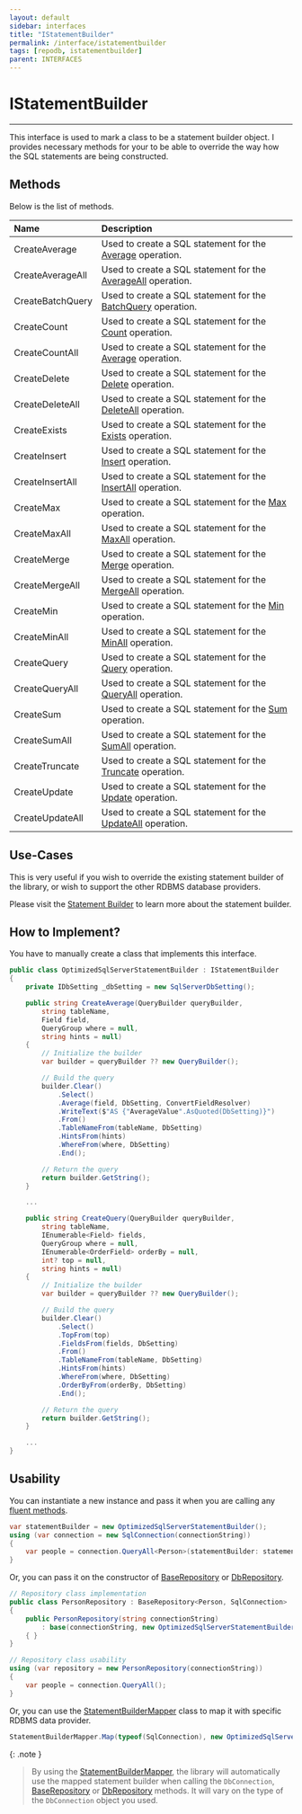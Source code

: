 ```yaml
---
layout: default
sidebar: interfaces
title: "IStatementBuilder"
permalink: /interface/istatementbuilder
tags: [repodb, istatementbuilder]
parent: INTERFACES
---
```


# IStatementBuilder

---

This interface is used to mark a class to be a statement builder object. I provides necessary methods for your to be able to override the way how the SQL statements are being constructed.

## Methods

Below is the list of methods.

| Name | Description |
|:-----|:------------|
| CreateAverage | Used to create a SQL statement for the [Average](/operation/average) operation. |
| CreateAverageAll | Used to create a SQL statement for the [AverageAll](/operation/averageall) operation. |
| CreateBatchQuery | Used to create a SQL statement for the [BatchQuery](/operation/batchquery) operation. |
| CreateCount | Used to create a SQL statement for the [Count](/operation/count) operation. |
| CreateCountAll | Used to create a SQL statement for the [Average](/operation/countall) operation. |
| CreateDelete | Used to create a SQL statement for the [Delete](/operation/delete) operation. |
| CreateDeleteAll | Used to create a SQL statement for the [DeleteAll](/operation/deleteall) operation. |
| CreateExists | Used to create a SQL statement for the [Exists](/operation/exists) operation. |
| CreateInsert | Used to create a SQL statement for the [Insert](/operation/insert) operation. |
| CreateInsertAll | Used to create a SQL statement for the [InsertAll](/operation/insertall) operation. |
| CreateMax | Used to create a SQL statement for the [Max](/operation/max) operation. |
| CreateMaxAll | Used to create a SQL statement for the [MaxAll](/operation/maxall) operation. |
| CreateMerge | Used to create a SQL statement for the [Merge](/operation/merge) operation. |
| CreateMergeAll | Used to create a SQL statement for the [MergeAll](/operation/mergeall) operation. |
| CreateMin | Used to create a SQL statement for the [Min](/operation/min) operation. |
| CreateMinAll | Used to create a SQL statement for the [MinAll](/operation/minall) operation. |
| CreateQuery | Used to create a SQL statement for the [Query](/operation/query) operation. |
| CreateQueryAll | Used to create a SQL statement for the [QueryAll](/operation/queryall) operation. |
| CreateSum | Used to create a SQL statement for the [Sum](/operation/sum) operation. |
| CreateSumAll | Used to create a SQL statement for the [SumAll](/operation/sumall) operation. |
| CreateTruncate | Used to create a SQL statement for the [Truncate](/operation/truncate) operation. |
| CreateUpdate | Used to create a SQL statement for the [Update](/operation/update) operation. |
| CreateUpdateAll | Used to create a SQL statement for the [UpdateAll](/operation/updateall) operation. |

## Use-Cases

This is very useful if you wish to override the existing statement builder of the library, or wish to support the other RDBMS database providers.

Please visit the [Statement Builder](/extensibility/statementbuilder) to learn more about the statement builder.

## How to Implement?

You have to manually create a class that implements this interface.

```csharp
public class OptimizedSqlServerStatementBuilder : IStatementBuilder
{
    private IDbSetting _dbSetting = new SqlServerDbSetting();

    public string CreateAverage(QueryBuilder queryBuilder,
        string tableName,
        Field field,
        QueryGroup where = null,
        string hints = null)
    {
        // Initialize the builder
        var builder = queryBuilder ?? new QueryBuilder();

        // Build the query
        builder.Clear()
            .Select()
            .Average(field, DbSetting, ConvertFieldResolver)
            .WriteText($"AS {"AverageValue".AsQuoted(DbSetting)}")
            .From()
            .TableNameFrom(tableName, DbSetting)
            .HintsFrom(hints)
            .WhereFrom(where, DbSetting)
            .End();

        // Return the query
        return builder.GetString();
    }

    ...

    public string CreateQuery(QueryBuilder queryBuilder,
        string tableName,
        IEnumerable<Field> fields,
        QueryGroup where = null,
        IEnumerable<OrderField> orderBy = null,
        int? top = null,
        string hints = null)
    {
        // Initialize the builder
        var builder = queryBuilder ?? new QueryBuilder();

        // Build the query
        builder.Clear()
            .Select()
            .TopFrom(top)
            .FieldsFrom(fields, DbSetting)
            .From()
            .TableNameFrom(tableName, DbSetting)
            .HintsFrom(hints)
            .WhereFrom(where, DbSetting)
            .OrderByFrom(orderBy, DbSetting)
            .End();

        // Return the query
        return builder.GetString();
    }

    ...
}
```

## Usability

You can instantiate a new instance and pass it when you are calling any [fluent methods](/links/fluent-methods).

```csharp
var statementBuilder = new OptimizedSqlServerStatementBuilder();
using (var connection = new SqlConnection(connectionString))
{
    var people = connection.QueryAll<Person>(statementBuilder: statementBuilder);
}
```

Or, you can pass it on the constructor of [BaseRepository](/class/baserepository) or [DbRepository](/class/dbrepository).

```csharp
// Repository class implementation
public class PersonRepository : BaseRepository<Person, SqlConnection>
{
    public PersonRepository(string connectionString)
        : base(connectionString, new OptimizedSqlServerStatementBuilder())
    { }
}

// Repository class usability
using (var repository = new PersonRepository(connectionString))
{
    var people = connection.QueryAll();
}
```

Or, you can use the [StatementBuilderMapper](/mapper/statementbuildermapper) class to map it with specific RDBMS data provider.

```csharp
StatementBuilderMapper.Map(typeof(SqlConnection), new OptimizedSqlServerStatementBuilder(), true);
```

{: .note }
> By using the [StatementBuilderMapper](/mapper/statementbuildermapper), the library will automatically use the mapped statement builder when calling the `DbConnection`, [BaseRepository](/class/baserepository) or [DbRepository](/class/dbrepository) methods. It will vary on the type of the `DbConnection` object you used.